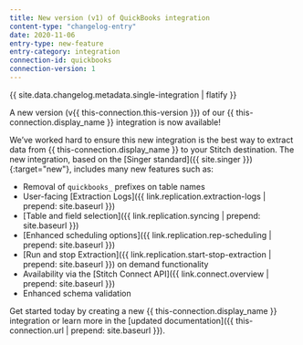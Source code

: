 ```yaml
---
title: New version (v1) of QuickBooks integration
content-type: "changelog-entry"
date: 2020-11-06
entry-type: new-feature
entry-category: integration
connection-id: quickbooks
connection-version: 1
---
```

{{ site.data.changelog.metadata.single-integration | flatify }}

A new version (v{{ this-connection.this-version }}) of our {{ this-connection.display_name }} integration is now available! 

We’ve worked hard to ensure this new integration is the best way to extract data from {{ this-connection.display_name }} to your Stitch destination. The new integration, based on the [Singer standard]({{ site.singer }}){:target="new"}, includes many new features such as:

- Removal of `quickbooks_` prefixes on table names
- User-facing [Extraction Logs]({{ link.replication.extraction-logs | prepend: site.baseurl }})
- [Table and field selection]({{ link.replication.syncing | prepend: site.baseurl }})
- [Enhanced scheduling options]({{ link.replication.rep-scheduling | prepend: site.baseurl }})
- [Run and stop Extraction]({{ link.replication.start-stop-extraction | prepend: site.baseurl }}) on demand functionality
- Availability via the [Stitch Connect API]({{ link.connect.overview | prepend: site.baseurl }})
- Enhanced schema validation

Get started today by creating a new {{ this-connection.display_name }} integration or learn more in the [updated documentation]({{ this-connection.url | prepend: site.baseurl }}).